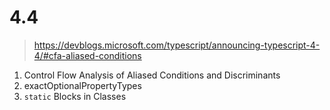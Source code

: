 # 4.4

> <https://devblogs.microsoft.com/typescript/announcing-typescript-4-4/#cfa-aliased-conditions>

1. Control Flow Analysis of Aliased Conditions and Discriminants
2. exactOptionalPropertyTypes
3. `static` Blocks in Classes
